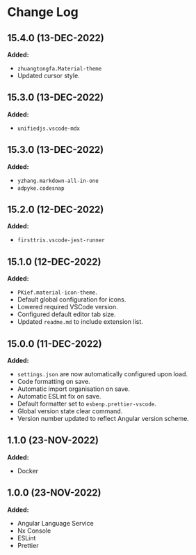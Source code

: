 # Change Log

## 15.4.0 (13-DEC-2022)

**Added:**

- `zhuangtongfa.Material-theme`
- Updated cursor style.

## 15.3.0 (13-DEC-2022)

**Added:**

- `unifiedjs.vscode-mdx`

## 15.3.0 (13-DEC-2022)

**Added:**

- `yzhang.markdown-all-in-one`
- `adpyke.codesnap`

## 15.2.0 (12-DEC-2022)

**Added:**

- `firsttris.vscode-jest-runner`

## 15.1.0 (12-DEC-2022)

**Added:**

- `PKief.material-icon-theme`.
- Default global configuration for icons.
- Lowered required VSCode version.
- Configured default editor tab size.
- Updated `readme.md` to include extension list.

## 15.0.0 (11-DEC-2022)

**Added:**

- `settings.json` are now automatically configured upon load.
- Code formatting on save.
- Automatic import organisation on save.
- Automatic ESLint fix on save.
- Default formatter set to `esbenp.prettier-vscode`.
- Global version state clear command.
- Version number updated to reflect Angular version scheme.

## 1.1.0 (23-NOV-2022)

**Added:**

- Docker

## 1.0.0 (23-NOV-2022)

**Added:**

- Angular Language Service
- Nx Console
- ESLint
- Prettier
